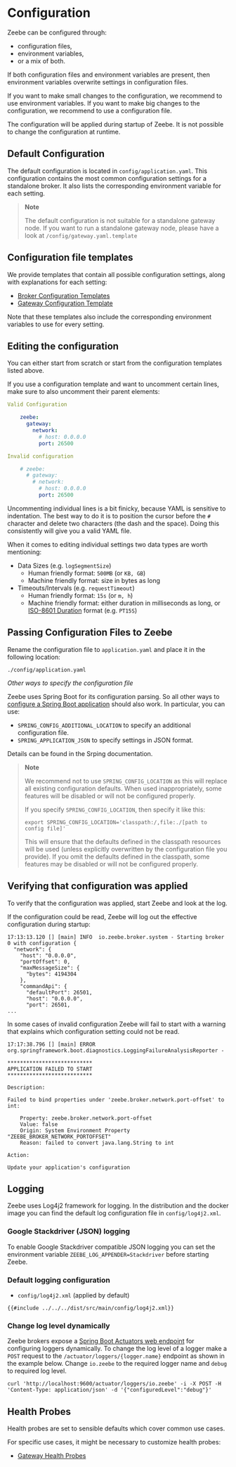 # Configuration

Zeebe can be configured through:
 * configuration files,
 * environment variables,
 * or a mix of both.

If both configuration files and environment variables are present, then environment variables overwrite settings in configuration files.

If you want to make small changes to the configuration, we recommend to use environment variables.
If you want to make big changes to the configuration, we recommend to use a configuration file.

The configuration will be applied during startup of Zeebe. It is not possible to change the configuration at runtime.

## Default Configuration
The default configuration is located in `config/application.yaml`. This configuration contains the most common configuration settings for a standalone broker. It also lists the corresponding environment variable for each setting.

> **Note**
>
> The default configuration is not suitable for a standalone gateway node. If you want to run a standalone gateway node, please have a look at `/config/gateway.yaml.template`


## Configuration file templates
We provide templates that contain all possible configuration settings, along with explanations for each setting:
* [Broker Configuration Templates](/appendix/broker-config-template.md)
* [Gateway Configuration Template](/appendix/gateway-config-template.md)

Note that these templates also include the corresponding environment variables to use for every setting.

## Editing the configuration
You can either start from scratch or start from the configuration templates listed above.

If you use a configuration template and want to uncomment certain lines, make sure to also uncomment their parent elements:

```yaml
Valid Configuration

    zeebe:
      gateway:
        network:
          # host: 0.0.0.0
          port: 26500

Invalid configuration

    # zeebe:
      # gateway:
        # network:
          # host: 0.0.0.0
          port: 26500
```

Uncommenting individual lines is a bit finicky, because YAML is sensitive to indentation. The best way to do it is to position the cursor before the `#` character and delete two characters (the dash and the space). Doing this consistently will give you a valid YAML file.

When it comes to editing individual settings two data types are worth mentioning:
* Data Sizes (e.g. `logSegmentSize`)
  * Human friendly format: `500MB` (or `KB, GB`)
  * Machine friendly format: size in bytes as long
* Timeouts/Intervals (e.g. `requestTimeout`)
  * Human friendly format: `15s` (or `m, h`)
  * Machine friendly format: either duration in milliseconds as long, or [ISO-8601 Duration](ttps://en.wikipedia.org/wiki/ISO_8601#Durations) format (e.g. `PT15S`)

## Passing Configuration Files to Zeebe
Rename the configuration file to `application.yaml` and place it in the following location:
```shell script
./config/application.yaml
```

*Other ways to specify the configuration file*

Zeebe uses Spring Boot for its configuration parsing. So all other ways to [configure a Spring Boot application](https://docs.spring.io/spring-boot/docs/current/reference/html/spring-boot-features.html#boot-features-external-config) should also work. In particular,
you can use:
* `SPRING_CONFIG_ADDITIONAL_LOCATION` to specify an additional configuration file.
* `SPRING_APPLICATION_JSON` to specify settings in JSON format.

Details can be found in the Srping documentation.

> **Note**
>
> We recommend not to use `SPRING_CONFIG_LOCATION` as this will replace all existing configuration defaults.
> When used inappropriately, some features will be disabled or will not be configured properly.
>
> If you specify `SPRING_CONFIG_LOCATION`, then specify it like this:
> ```shell script
> export SPRING_CONFIG_LOCATION='classpath:/,file:./[path to config file]'
> ```
> This will ensure that the defaults defined in the classpath resources will be used (unless explicitly overwritten by the configuration file you provide). If you omit the defaults defined in the classpath, some features may be disabled or will not be configured properly.


## Verifying that configuration was applied
To verify that the configuration was applied, start Zeebe and look at the log.

If the configuration could be read, Zeebe will log out the effective configuration during startup:

```
17:13:13.120 [] [main] INFO  io.zeebe.broker.system - Starting broker 0 with configuration {
  "network": {
    "host": "0.0.0.0",
    "portOffset": 0,
    "maxMessageSize": {
      "bytes": 4194304
    },
    "commandApi": {
      "defaultPort": 26501,
      "host": "0.0.0.0",
      "port": 26501,
...
```

In some cases of invalid configuration Zeebe will fail to start with a warning that explains which configuration setting could not be read.
```
17:17:38.796 [] [main] ERROR org.springframework.boot.diagnostics.LoggingFailureAnalysisReporter -

***************************
APPLICATION FAILED TO START
***************************

Description:

Failed to bind properties under 'zeebe.broker.network.port-offset' to int:

    Property: zeebe.broker.network.port-offset
    Value: false
    Origin: System Environment Property "ZEEBE_BROKER_NETWORK_PORTOFFSET"
    Reason: failed to convert java.lang.String to int

Action:

Update your application's configuration
```

## Logging

Zeebe uses Log4j2 framework for logging. In the distribution and the docker image you can find the default log configuration file in `config/log4j2.xml`.

### Google Stackdriver (JSON) logging

To enable Google Stackdriver compatible JSON logging you can set the environment variable `ZEEBE_LOG_APPENDER=Stackdriver` before starting Zeebe.

### Default logging configuration

* `config/log4j2.xml` (applied by default)

```
{{#include ../../../dist/src/main/config/log4j2.xml}}
```

### Change log level dynamically

Zeebe brokers expose a [Spring Boot Actuators web endpoint](https://docs.spring.io/spring-boot/docs/current/actuator-api/html/#loggers)
 for configuring loggers dynamically. 
To change the log level of a logger make a `POST` request to the `/actuator/loggers/{logger.name}` endpoint as shown in the example below.
Change `io.zeebe` to the required logger name and `debug` to required log level.

```
curl 'http://localhost:9600/actuator/loggers/io.zeebe' -i -X POST -H 'Content-Type: application/json' -d '{"configuredLevel":"debug"}'
```

## Health Probes
Health probes are set to sensible defaults which cover common use cases.

For specific use cases, it might be necessary to customize health probes:
* [Gateway Health Probes](/appendix/gateway-health-probes.md)
